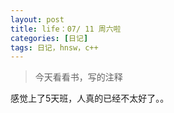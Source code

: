 ```yaml
---
layout: post
title: life：07/ 11 周六啦
categories: [日记]
tags: 日记，hnsw，c++
---
```


>今天看看书，写的注释

 感觉上了5天班，人真的已经不太好了。。



